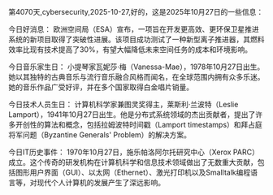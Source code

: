 第4070天,cybersecurity,2025-10-27,好的，这是2025年10月27日的一些信息：

今日好消息：
欧洲空间局（ESA）宣布，一项旨在开发更高效、更环保卫星推进系统的新项目取得了突破性进展。该项目成功测试了一种新型离子推进器，其燃料效率比现有技术提高了30%，有望大幅降低未来空间任务的成本和环境影响。

今日音乐家生日：
小提琴家瓦妮莎·梅（Vanessa-Mae），1978年10月27日出生。她以其独特的古典音乐与流行音乐融合风格而闻名，在全球范围内拥有众多乐迷。她的音乐作品广受好评，并在多个国家取得白金唱片销量。

今日技术人员生日：
计算机科学家兼图灵奖得主，莱斯利·兰波特（Leslie Lamport），1941年10月27日出生。他是分布式系统领域的杰出贡献者，提出了许多开创性的算法和概念，包括拉姆波特时间戳（Lamport timestamps）和拜占庭将军问题（Byzantine Generals' Problem）的解决方案。

今日IT历史事件：
1970年10月27日，施乐帕洛阿尔托研究中心（Xerox PARC）成立。这个传奇的研发机构在计算机科学和信息技术领域做出了无数重大贡献，包括图形用户界面（GUI）、以太网（Ethernet）、激光打印机以及Smalltalk编程语言等，对现代个人计算机的发展产生了深远影响。